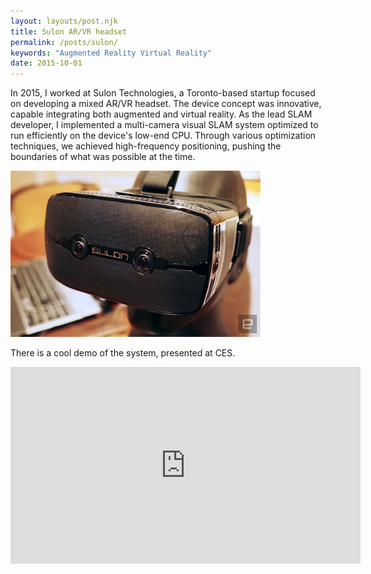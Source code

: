 ```yaml
---
layout: layouts/post.njk
title: Sulon AR/VR headset
permalink: /posts/sulon/
keywords: "Augmented Reality Virtual Reality"
date: 2015-10-01
---
```


In 2015, I worked at Sulon Technologies, a Toronto-based startup focused on developing a mixed AR/VR headset. The device concept was innovative, capable integrating both augmented and virtual reality. As the lead SLAM developer, I implemented a multi-camera visual SLAM system optimized to run efficiently on the device's low-end CPU. Through various optimization techniques, we achieved high-frequency positioning, pushing the boundaries of what was possible at the time.

<img src="image.png" alt="Polaris" width="400">

There is a cool demo of the system, presented at CES.
<iframe width="560" height="315" src="https://www.youtube.com/embed/pp90zGjydwI" frameborder="0" allowfullscreen></iframe>
